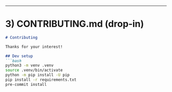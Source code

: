 ---

# 3) CONTRIBUTING.md (drop‑in)

```markdown
# Contributing

Thanks for your interest!

## Dev setup
```bash
python3 -m venv .venv
source .venv/bin/activate
python -m pip install -U pip
pip install -r requirements.txt
pre-commit install
